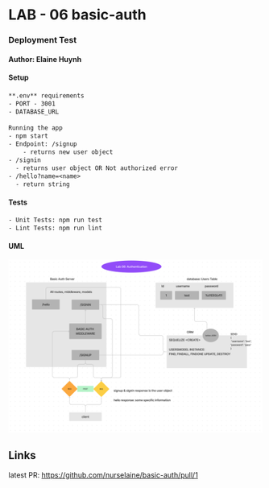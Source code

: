 # LAB - 06 basic-auth

### Deployment Test

#### Author: Elaine Huynh

 #### Setup
    **.env** requirements
    - PORT - 3001
    - DATABASE_URL

    Running the app
    - npm start
    - Endpoint: /signup 
        - returns new user object
    - /signin
      - returns user object OR Not authorized error
    - /hello?name=<name>
      - return string


#### Tests
    - Unit Tests: npm run test
    - Lint Tests: npm run lint

#### UML

![UML](lab06-UML.png)


## Links
latest PR: https://github.com/nurselaine/basic-auth/pull/1